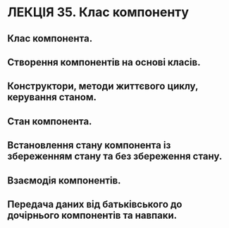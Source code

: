 # ЛЕКЦІЯ 35. Клас компоненту
## Клас компонента.
## Створення компонентів на основі класів.
## Конструктори, методи життєвого циклу, керування станом.
## Стан компонента.
## Встановлення стану компонента із збереженням стану та без збереження стану.
## Взаємодія компонентів.
## Передача даних від батьківського до дочірнього компонентів та навпаки.